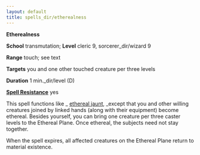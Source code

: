 ```yaml
---
layout: default
title: spells_dir/etherealness
---
```

 **Etherealness**

**School** transmutation; **Level** cleric 9, sorcerer_dir/wizard 9

**Range** touch; see text

**Targets** you and one other touched creature per three levels

**Duration** 1 min._dir/level (D)

**[Spell Resistance](../../glossary#_spell-resistance)** yes

This spell functions like _ [ethereal jaunt](../etherealJaunt#_ethereal-jaunt), _except that you and other willing creatures joined by linked hands (along with their equipment) become ethereal. Besides yourself, you can bring one creature per three caster levels to the Ethereal Plane. Once ethereal, the subjects need not stay together.

When the spell expires, all affected creatures on the Ethereal Plane return to material existence.


